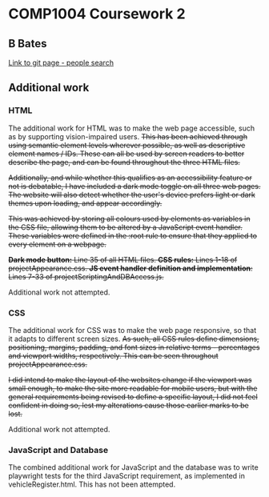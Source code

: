 # COMP1004 Coursework 2

## B Bates

[Link to git page - people search](https://bbates04.github.io/COMP1004Project/peopleLookUp.html)

## Additional work

### HTML

The additional work for HTML was to make the web page accessible, such as by supporting vision-impaired users. ~~This has been achieved through using semantic element levels wherever possible, as well as descriptive element names / IDs. These can all be used by screen readers to better describe the page, and can be found throughout the three HTML files.~~

~~Additionally, and while whether this qualifies as an accessibility feature or not is debatable, I have included a dark mode toggle on all three web pages. The website will also detect whether the user's device prefers light or dark themes upon loading, and appear accordingly.~~

~~This was achieved by storing all colours used by elements as variables in the CSS file, allowing them to be altered by a JavaScript event handler. These variables were defined in the :root rule to ensure that they applied to every element on a webpage.~~

~~**Dark mode button:** Line 35 of all HTML files.
**CSS rules:** Lines 1-18 of projectAppearance.css.
**JS event handler definition and implementation**: Lines 7-33 of projectScriptingAndDBAccess.js.~~

Additional work not attempted.

### CSS

The additional work for CSS was to make the web page responsive, so that it adapts to different screen sizes. ~~As such, all CSS rules define dimensions, positioning, margins, padding, and font sizes in relative terms - percentages and viewport widths, respectively. This can be seen throughout projectAppearance.css.~~

~~I did intend to make the layout of the websites change if the viewport was small enough, to make the site more readable for mobile users, but with the general requirements being revised to define a specific layout, I did not feel confident in doing so, lest my alterations cause those earlier marks to be lost.~~

Additional work not attempted.

### JavaScript and Database

The combined additional work for JavaScript and the database was to write playwright tests for the third JavaScript requirement, as implemented in vehicleRegister.html. This has not been attempted.
